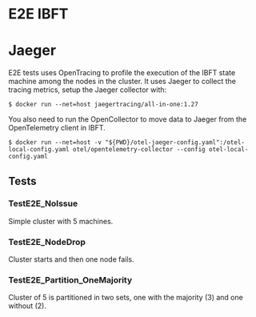 
# E2E IBFT

# Jaeger

E2E tests uses OpenTracing to profile the execution of the IBFT state machine among the nodes in the cluster. It uses Jaeger to collect the tracing metrics, setup the Jaeger collector with:

```
$ docker run --net=host jaegertracing/all-in-one:1.27
```

You also need to run the OpenCollector to move data to Jaeger from the OpenTelemetry client in IBFT.

```
$ docker run --net=host -v "${PWD}/otel-jaeger-config.yaml":/otel-local-config.yaml otel/opentelemetry-collector --config otel-local-config.yaml
```

## Tests

### TestE2E_NoIssue

Simple cluster with 5 machines.

### TestE2E_NodeDrop

Cluster starts and then one node fails.

### TestE2E_Partition_OneMajority

Cluster of 5 is partitioned in two sets, one with the majority (3) and one without (2).
